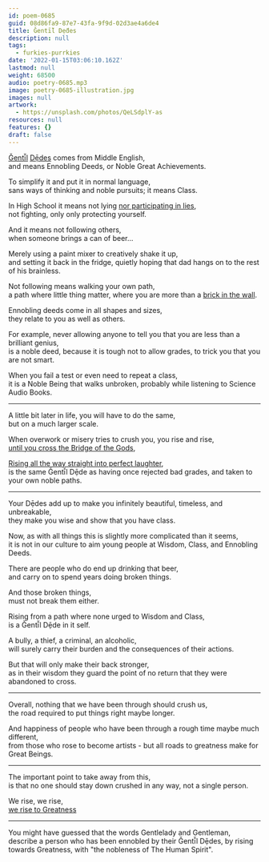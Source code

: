 ```yaml
---
id: poem-0685
guid: 08d86fa9-87e7-43fa-9f9d-02d3ae4a6de4
title: Ǧentī̆l Dẹ̄des
description: null
tags:
  - furkies-purrkies
date: '2022-01-15T03:06:10.162Z'
lastmod: null
weight: 68500
audio: poetry-0685.mp3
image: poetry-0685-illustration.jpg
images: null
artwork:
  - https://unsplash.com/photos/QeLSdplY-as
resources: null
features: {}
draft: false
---
```


[Ǧentī̆l](https://quod.lib.umich.edu/m/middle-english-dictionary/dictionary/MED18403) [Dẹ̄des](https://quod.lib.umich.edu/m/middle-english-dictionary/dictionary/MED10751) comes from Middle English,\
and means Ennobling Deeds, or Noble Great Achievements.

To simplify it and put it in normal language,\
sans ways of thinking and noble pursuits; it means Class.

In High School it means not lying [nor participating in lies](https://www.youtube.com/watch?v=EEFMVIfl2UY),\
not fighting, only only protecting yourself.

And it means not following others,\
when someone brings a can of beer...

Merely using a paint mixer to creatively shake it up,\
and setting it back in the fridge, quietly hoping that dad hangs on to the rest of his brainless.

Not following means walking your own path,\
a path where little thing matter, where you are more than a [brick in the wall](https://www.youtube.com/watch?v=qs35t2xFqdU).

Ennobling deeds come in all shapes and sizes,\
they relate to you as well as others.

For example, never allowing anyone to tell you that you are less than a brilliant genius,\
is a noble deed, because it is tough not to allow grades, to trick you that you are not smart.

When you fail a test or even need to repeat a class,\
it is a Noble Being that walks unbroken, probably while listening to Science Audio Books.

---

A little bit later in life, you will have to do the same,\
but on a much larger scale.

When overwork or misery tries to crush you, you rise and rise,\
[until you cross the Bridge of the Gods](https://www.youtube.com/watch?v=vmmH-2rWHH0),

[Rising all the way straight into perfect laughter](https://www.youtube.com/watch?v=k6_QUhUPrF4),\
is the same Ǧentī̆l Dẹ̄de as having once rejected bad grades, and taken to your own noble paths.

---

Your Dẹ̄des add up to make you infinitely beautiful, timeless, and unbreakable,\
they make you wise and show that you have class.

Now, as with all things this is slightly more complicated than it seems,\
it is not in our culture to aim young people at Wisdom, Class, and Ennobling Deeds.

There are people who do end up drinking that beer,\
and carry on to spend years doing broken things.

And those broken things,\
must not break them either.

Rising from a path where none urged to Wisdom and Class,\
is a Ǧentī̆l Dẹ̄de in it self.

A bully, a thief, a criminal, an alcoholic,\
will surely carry their burden and the consequences of their actions.

But that will only make their back stronger,\
as in their wisdom they guard the point of no return that they were abandoned to cross.

---

Overall, nothing that we have been through should crush us,\
the road required to put things right maybe longer.

And happiness of people who have been through a rough time maybe much different,\
from those who rose to become artists - but all roads to greatness make for Great Beings.

---

The important point to take away from this,\
is that no one should stay down crushed in any way, not a single person.

We rise, we rise,\
[we rise to Greatness](https://www.youtube.com/watch?v=qviM_GnJbOM)

---

You might have guessed that the words Gentlelady and Gentleman,\
describe a person who has been ennobled by their Ǧentī̆l Dẹ̄des, by rising towards Greatness, with "the nobleness of The Human Spirit".
